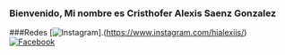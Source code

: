 ### Bienvenido, Mi nombre es Cristhofer Alexis Saenz Gonzalez 
###Redes
[![Instagram](https://img.shields.io/badge/Instagram-@mouredev-E4405F?style=for-the-badge&logo=instagram&logoColor=white&labelColor=101010)].(https://www.instagram.com/hialexiis/)
[![Facebook](https://img.shields.io/badge/Facebook-@mouredev-1877F2?style=for-the-badge&logo=facebook&logoColor=white&labelColor=101010)](https://www.facebook.com/Alexiiis.Sg)
